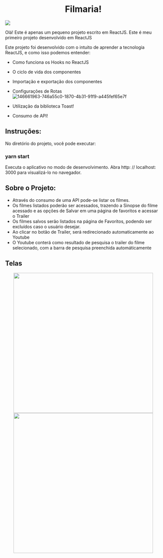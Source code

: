 
<div align="center">
  <h1>Filmaria!</h1> 
</div>
<img src="https://user-images.githubusercontent.com/62814299/146662103-fa641df5-5d2e-426c-9638-48e3fc158e6d.png"/>


Olá! Este é apenas um pequeno projeto escrito em ReactJS. Este é meu primeiro projeto desenvolvido em ReactJS

Este projeto foi desenvolvido com o intuito de aprender a tecnologia ReactJS, e como isso podemos entender:
* Como funciona os Hooks no ReactJS
* O ciclo de vida dos componentes
* Importação e exportação dos componentes
* Configurações de Rotas![146661963-746a55c0-1870-4b31-91f9-a445fef65e7f](https://user-images.githubusercontent.com/62814299/146661978-ae3bab11-f7f6-474c-9a8e-4b6c4763f848.png)

* Utilização da biblioteca Toast!
* Consumo de API!

## Instruções: 
No diretório do projeto, você pode executar:
### yarn start
Executa o aplicativo no modo de desenvolvimento.
Abra http: // localhost: 3000 para visualizá-lo no navegador.  


## Sobre o Projeto:
* Através do consumo de uma API pode-se listar os filmes.
* Os filmes listados poderão ser acessados, trazendo a Sinopse do filme acessado e as opções de Salvar em uma página de favoritos e acessar o Trailer
* Os filmes salvos serão listados na página de Favoritos, podendo ser excluídos caso o usuário desejar.
* Ao clicar no botão de Trailer, será redirecionado automaticamente ao Youtube
* O Youtube conterá como resultado de pesquisa o trailer do filme selecionado, com a barra de pesquisa preenchida automáticamente

## Telas
<div align="center">
  <img src="https://user-images.githubusercontent.com/62814299/146661403-f26ffbad-b893-43a7-9530-0e32e3c5705c.png" width="450px"/>
  <img src="https://user-images.githubusercontent.com/62814299/146661487-028ac9e3-e3fa-426a-b286-f21f0b54a706.png" width="450px"/>
</div>




